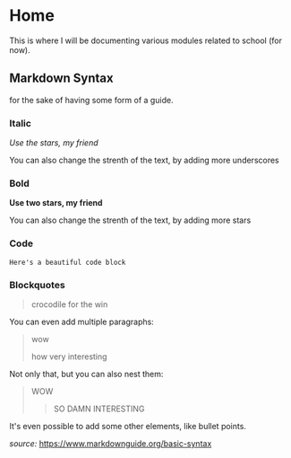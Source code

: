 # Home
This is where I will be documenting various modules related to school (for now).

## Markdown Syntax
for the sake of having some form of a guide.

### Italic
*Use the stars, my friend*

You can also change the strenth of the text, by adding more underscores
### Bold
**Use two stars, my friend**

You can also change the strenth of the text, by adding more stars

### Code
```
Here's a beautiful code block
```
### Blockquotes
> crocodile for the win

You can even add multiple paragraphs:
> wow
>
> how very interesting

Not only that, but you can also nest them:
> WOW
>
>> SO DAMN INTERESTING

It's even possible to add some other elements, like bullet points.

*source:* https://www.markdownguide.org/basic-syntax